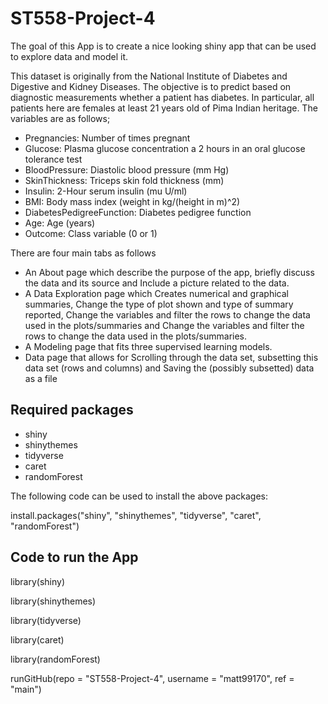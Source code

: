 # ST558-Project-4

The goal of this App is to create a nice looking shiny app that can be used to explore data and model it.

This dataset is originally from the National Institute of Diabetes and Digestive and Kidney Diseases. The objective is to predict based on diagnostic measurements whether a patient has diabetes. In particular, all patients here are females at least 21 years old of Pima Indian heritage. The variables are as follows;

* Pregnancies: Number of times pregnant
* Glucose: Plasma glucose concentration a 2 hours in an oral glucose tolerance test
* BloodPressure: Diastolic blood pressure (mm Hg)
* SkinThickness: Triceps skin fold thickness (mm)
* Insulin: 2-Hour serum insulin (mu U/ml)
* BMI: Body mass index (weight in kg/(height in m)^2)
* DiabetesPedigreeFunction: Diabetes pedigree function
* Age: Age (years)
* Outcome: Class variable (0 or 1)

There are four main tabs as follows

* An About page which describe the purpose of the app, briefly discuss the data and its source and Include a picture related to the data.
* A Data Exploration page which Creates numerical and graphical summaries, Change the type of plot shown and type of summary reported, Change the variables and filter the rows to change the data used in the plots/summaries and Change the variables and filter the rows to change the data used in the plots/summaries.
* A Modeling page that fits three supervised learning models.
* Data page that allows for Scrolling through the data set, subsetting this data set (rows and columns) and Saving the (possibly subsetted) data as a file
  
 
## Required packages

* shiny
* shinythemes
* tidyverse
* caret
* randomForest

The following code can be used to install the above packages:

install.packages("shiny", "shinythemes", "tidyverse", "caret", "randomForest")

## Code to run the App

library(shiny)

library(shinythemes)

library(tidyverse)

library(caret)

library(randomForest)

runGitHub(repo = "ST558-Project-4", username = "matt99170", ref = "main")






